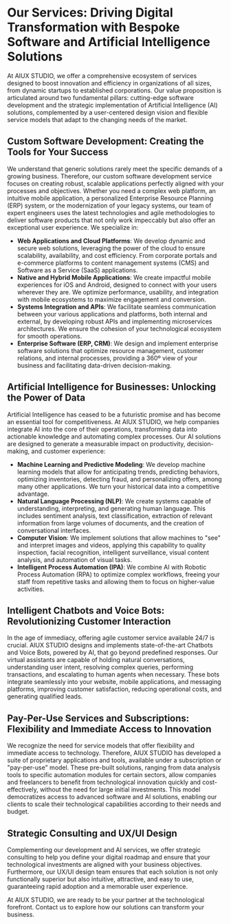 # Our Services: Driving Digital Transformation with Bespoke Software and Artificial Intelligence Solutions

At AIUX STUDIO, we offer a comprehensive ecosystem of services designed to boost innovation and efficiency in organizations of all sizes, from dynamic startups to established corporations. Our value proposition is articulated around two fundamental pillars: cutting-edge software development and the strategic implementation of Artificial Intelligence (AI) solutions, complemented by a user-centered design vision and flexible service models that adapt to the changing needs of the market.

## Custom Software Development: Creating the Tools for Your Success

We understand that generic solutions rarely meet the specific demands of a growing business. Therefore, our custom software development service focuses on creating robust, scalable applications perfectly aligned with your processes and objectives. Whether you need a complex web platform, an intuitive mobile application, a personalized Enterprise Resource Planning (ERP) system, or the modernization of your legacy systems, our team of expert engineers uses the latest technologies and agile methodologies to deliver software products that not only work impeccably but also offer an exceptional user experience. We specialize in:

*   **Web Applications and Cloud Platforms**: We develop dynamic and secure web solutions, leveraging the power of the cloud to ensure scalability, availability, and cost efficiency. From corporate portals and e-commerce platforms to content management systems (CMS) and Software as a Service (SaaS) applications.
*   **Native and Hybrid Mobile Applications**: We create impactful mobile experiences for iOS and Android, designed to connect with your users wherever they are. We optimize performance, usability, and integration with mobile ecosystems to maximize engagement and conversion.
*   **Systems Integration and APIs**: We facilitate seamless communication between your various applications and platforms, both internal and external, by developing robust APIs and implementing microservices architectures. We ensure the cohesion of your technological ecosystem for smooth operations.
*   **Enterprise Software (ERP, CRM)**: We design and implement enterprise software solutions that optimize resource management, customer relations, and internal processes, providing a 360º view of your business and facilitating data-driven decision-making.

## Artificial Intelligence for Businesses: Unlocking the Power of Data

Artificial Intelligence has ceased to be a futuristic promise and has become an essential tool for competitiveness. At AIUX STUDIO, we help companies integrate AI into the core of their operations, transforming data into actionable knowledge and automating complex processes. Our AI solutions are designed to generate a measurable impact on productivity, decision-making, and customer experience:

*   **Machine Learning and Predictive Modeling**: We develop machine learning models that allow for anticipating trends, predicting behaviors, optimizing inventories, detecting fraud, and personalizing offers, among many other applications. We turn your historical data into a competitive advantage.
*   **Natural Language Processing (NLP)**: We create systems capable of understanding, interpreting, and generating human language. This includes sentiment analysis, text classification, extraction of relevant information from large volumes of documents, and the creation of conversational interfaces.
*   **Computer Vision**: We implement solutions that allow machines to "see" and interpret images and videos, applying this capability to quality inspection, facial recognition, intelligent surveillance, visual content analysis, and automation of visual tasks.
*   **Intelligent Process Automation (IPA)**: We combine AI with Robotic Process Automation (RPA) to optimize complex workflows, freeing your staff from repetitive tasks and allowing them to focus on higher-value activities.

## Intelligent Chatbots and Voice Bots: Revolutionizing Customer Interaction

In the age of immediacy, offering agile customer service available 24/7 is crucial. AIUX STUDIO designs and implements state-of-the-art Chatbots and Voice Bots, powered by AI, that go beyond predefined responses. Our virtual assistants are capable of holding natural conversations, understanding user intent, resolving complex queries, performing transactions, and escalating to human agents when necessary. These bots integrate seamlessly into your website, mobile applications, and messaging platforms, improving customer satisfaction, reducing operational costs, and generating qualified leads.

## Pay-Per-Use Services and Subscriptions: Flexibility and Immediate Access to Innovation

We recognize the need for service models that offer flexibility and immediate access to technology. Therefore, AIUX STUDIO has developed a suite of proprietary applications and tools, available under a subscription or "pay-per-use" model. These pre-built solutions, ranging from data analysis tools to specific automation modules for certain sectors, allow companies and freelancers to benefit from technological innovation quickly and cost-effectively, without the need for large initial investments. This model democratizes access to advanced software and AI solutions, enabling our clients to scale their technological capabilities according to their needs and budget.

## Strategic Consulting and UX/UI Design

Complementing our development and AI services, we offer strategic consulting to help you define your digital roadmap and ensure that your technological investments are aligned with your business objectives. Furthermore, our UX/UI design team ensures that each solution is not only functionally superior but also intuitive, attractive, and easy to use, guaranteeing rapid adoption and a memorable user experience.

At AIUX STUDIO, we are ready to be your partner at the technological forefront. Contact us to explore how our solutions can transform your business.
